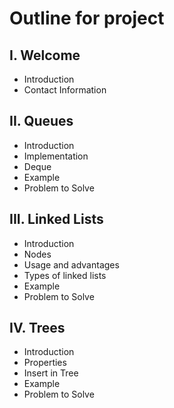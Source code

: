 # Outline for project
## I. Welcome
* Introduction
* Contact Information
## II. Queues
* Introduction
* Implementation
* Deque
* Example
* Problem to Solve
## III. Linked Lists
* Introduction
* Nodes
* Usage and advantages
* Types of linked lists
* Example
* Problem to Solve
## IV. Trees
* Introduction
* Properties
* Insert in Tree
* Example
* Problem to Solve
